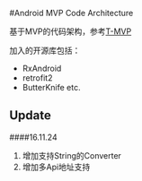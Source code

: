 #Android MVP Code Architecture

基于MVP的代码架构，参考[T-MVP](https://github.com/north2014/T-MVP)

加入的开源库包括：

- RxAndroid
- retrofit2
- ButterKnife
etc.

Update
--------

####16.11.24
    
1. 增加支持String的Converter
2. 增加多Api地址支持